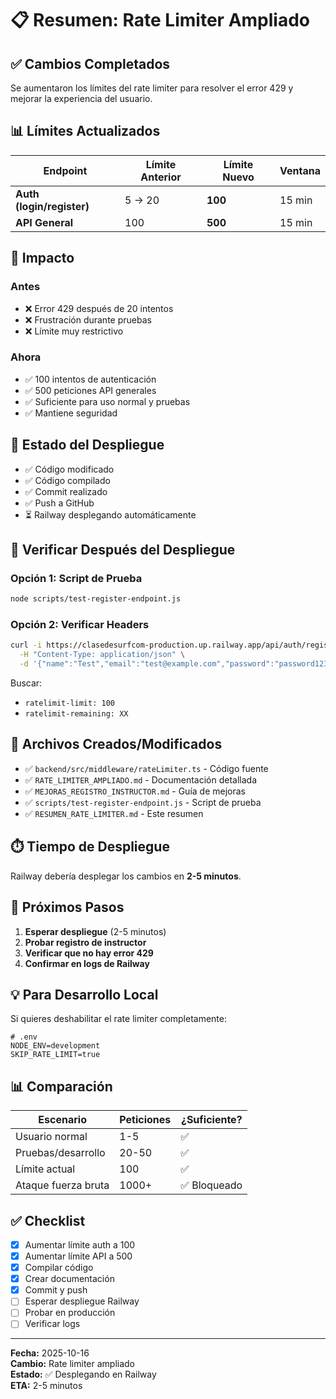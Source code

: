 # 📋 Resumen: Rate Limiter Ampliado

## ✅ Cambios Completados

Se aumentaron los límites del rate limiter para resolver el error 429 y mejorar la experiencia del usuario.

## 📊 Límites Actualizados

| Endpoint | Límite Anterior | Límite Nuevo | Ventana |
|----------|----------------|--------------|---------|
| **Auth (login/register)** | 5 → 20 | **100** | 15 min |
| **API General** | 100 | **500** | 15 min |

## 🎯 Impacto

### Antes
- ❌ Error 429 después de 20 intentos
- ❌ Frustración durante pruebas
- ❌ Límite muy restrictivo

### Ahora
- ✅ 100 intentos de autenticación
- ✅ 500 peticiones API generales
- ✅ Suficiente para uso normal y pruebas
- ✅ Mantiene seguridad

## 🚀 Estado del Despliegue

- ✅ Código modificado
- ✅ Código compilado
- ✅ Commit realizado
- ✅ Push a GitHub
- ⏳ Railway desplegando automáticamente

## 🧪 Verificar Después del Despliegue

### Opción 1: Script de Prueba
```bash
node scripts/test-register-endpoint.js
```

### Opción 2: Verificar Headers
```bash
curl -i https://clasedesurfcom-production.up.railway.app/api/auth/register \
  -H "Content-Type: application/json" \
  -d '{"name":"Test","email":"test@example.com","password":"password123"}'
```

Buscar:
- `ratelimit-limit: 100`
- `ratelimit-remaining: XX`

## 📝 Archivos Creados/Modificados

- ✅ `backend/src/middleware/rateLimiter.ts` - Código fuente
- ✅ `RATE_LIMITER_AMPLIADO.md` - Documentación detallada
- ✅ `MEJORAS_REGISTRO_INSTRUCTOR.md` - Guía de mejoras
- ✅ `scripts/test-register-endpoint.js` - Script de prueba
- ✅ `RESUMEN_RATE_LIMITER.md` - Este resumen

## ⏱️ Tiempo de Despliegue

Railway debería desplegar los cambios en **2-5 minutos**.

## 🎯 Próximos Pasos

1. **Esperar despliegue** (2-5 minutos)
2. **Probar registro de instructor**
3. **Verificar que no hay error 429**
4. **Confirmar en logs de Railway**

## 💡 Para Desarrollo Local

Si quieres deshabilitar el rate limiter completamente:

```env
# .env
NODE_ENV=development
SKIP_RATE_LIMIT=true
```

## 📊 Comparación

| Escenario | Peticiones | ¿Suficiente? |
|-----------|-----------|--------------|
| Usuario normal | 1-5 | ✅ |
| Pruebas/desarrollo | 20-50 | ✅ |
| Límite actual | 100 | ✅ |
| Ataque fuerza bruta | 1000+ | ✅ Bloqueado |

## ✅ Checklist

- [x] Aumentar límite auth a 100
- [x] Aumentar límite API a 500
- [x] Compilar código
- [x] Crear documentación
- [x] Commit y push
- [ ] Esperar despliegue Railway
- [ ] Probar en producción
- [ ] Verificar logs

---

**Fecha:** 2025-10-16  
**Cambio:** Rate limiter ampliado  
**Estado:** ✅ Desplegando en Railway  
**ETA:** 2-5 minutos
